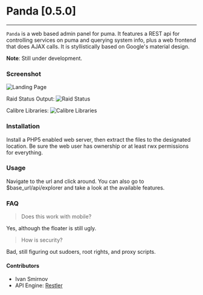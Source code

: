 # Panda [0.5.0]
***


`Panda` is a web based admin panel for puma. It features a 
REST api for controlling services on puma and querying system info, 
plus a web frontend that does AJAX calls. It is styllistically based on 
Google's material design.

**Note**: Still under development.

### Screenshot


![Landing Page](/content/images/2014/11/Image-2014-11-24-at-16-28-13-1.png)

Raid Status Output:
![Raid Status](/content/images/2014/11/Image-2014-11-24-at-16-28-37.png)

Calibre Libraries:
![Calibre Libraries](/content/images/2014/11/Image-2014-11-24-at-16-29-06.png)





### Installation

Install a PHP5 enabled web server, then extract the files to the designated
location. Be sure the web user has ownership or at least rwx permissions for everything.

### Usage

Navigate to the url and click around. You can also go to $base_url/api/explorer and take 
a look at the available features.


### FAQ

> Does this work with mobile?

Yes, although the floater is still ugly.

> How is security?

Bad, still figuring out sudoers, root rights, and proxy scripts.


#### Contributors

- Ivan Smirnov
- API Engine: [Restler]()
